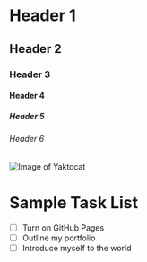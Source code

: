 # Header 1
## Header 2
### Header 3
#### Header 4
##### Header 5
###### Header 6


![Image of Yaktocat](https://octodex.github.com/images/yaktocat.png)


# Sample Task List
- [ ] Turn on GitHub Pages
- [ ] Outline my portfolio
- [ ] Introduce myself to the world
